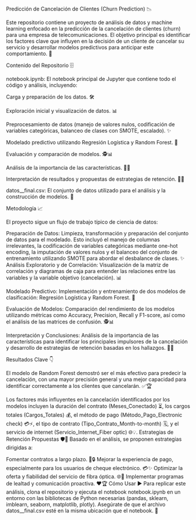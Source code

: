 Predicción de Cancelación de Clientes (Churn Prediction) 📉

Este repositorio contiene un proyecto de análisis de datos y machine learning enfocado en la predicción de la cancelación de clientes (churn) para una empresa de telecomunicaciones. El objetivo principal es identificar los factores clave que influyen en la decisión de un cliente de cancelar su servicio y desarrollar modelos predictivos para anticipar este comportamiento. 🎯

Contenido del Repositorio 🗄️

notebook.ipynb: El notebook principal de Jupyter que contiene todo el código y análisis, incluyendo:

Carga y preparación de los datos. 🛠️

Exploración inicial y visualización de datos. 📊

Preprocesamiento de datos (manejo de valores nulos, codificación de variables categóricas, balanceo de clases con SMOTE, escalado). ✨

Modelado predictivo utilizando Regresión Logística y Random Forest. 🤖

Evaluación y comparación de modelos. 🕵️📊

Análisis de la importancia de las características. 🔑🧐

Interpretación de resultados y propuestas de estrategias de retención. 📄💡

datos__final.csv: El conjunto de datos utilizado para el análisis y la construcción de modelos. 💾

Metodología 📈

El proyecto sigue un flujo de trabajo típico de ciencia de datos:

Preparación de Datos: Limpieza, transformación y preparación del conjunto de datos para el modelado. Esto incluyó el manejo de columnas irrelevantes, la codificación de variables categóricas mediante one-hot encoding, la imputación de valores nulos y el balanceo del conjunto de entrenamiento utilizando SMOTE para abordar el desbalance de clases. ✨
Análisis Exploratorio y de Correlación: Visualización de la matriz de correlación y diagramas de caja para entender las relaciones entre las variables y la variable objetivo (cancelación). 📊

Modelado Predictivo: Implementación y entrenamiento de dos modelos de clasificación: Regresión Logística y Random Forest. 🤖

Evaluación de Modelos: Comparación del rendimiento de los modelos utilizando métricas como Accuracy, Precision, Recall y F1-score, así como el análisis de las matrices de confusión. 🕵️📊

Interpretación y Conclusiones: Análisis de la importancia de las características para identificar los principales impulsores de la cancelación y desarrollo de estrategias de retención basadas en los hallazgos. 📄💡

Resultados Clave 👇

El modelo de Random Forest demostró ser el más efectivo para predecir la cancelación, con una mayor precisión general y una mejor capacidad para identificar correctamente a los clientes que cancelarán. ✅🏆

Los factores más influyentes en la cancelación identificados por los modelos incluyen la duración del contrato (Meses_Conectado) ⏳, los cargos totales (Cargos_Totales) 💰, el método de pago (Método_Pago_Electronic check) 💳⚡️, el tipo de contrato (Tipo_Contrato_Month-to-month) 🗓️, y el servicio de internet (Servicio_Internet_Fiber optic) 🌐💡.
Estrategias de Retención Propuestas 🛡️🎯
Basado en el análisis, se proponen estrategias dirigidas a:

Fomentar contratos a largo plazo. 🤝🔒
Mejorar la experiencia de pago, especialmente para los usuarios de cheque electrónico. 💳✨
Optimizar la oferta y fiabilidad del servicio de fibra óptica. 🌐🔧
Implementar programas de lealtad y comunicación proactiva. ❤️🏆
Cómo Usar ▶️
Para replicar este análisis, clona el repositorio y ejecuta el notebook notebook.ipynb en un entorno con las bibliotecas de Python necesarias (pandas, sklearn, imblearn, seaborn, matplotlib, plotly). Asegúrate de que el archivo datos__final.csv esté en la misma ubicación que el notebook. 🐍

